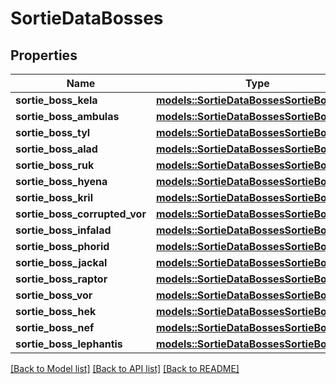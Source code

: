 # SortieDataBosses

## Properties

Name | Type | Description | Notes
------------ | ------------- | ------------- | -------------
**sortie_boss_kela** | [**models::SortieDataBossesSortieBossKela**](sortieData_bosses_SORTIE_BOSS_KELA.md) |  | 
**sortie_boss_ambulas** | [**models::SortieDataBossesSortieBossKela**](sortieData_bosses_SORTIE_BOSS_KELA.md) |  | 
**sortie_boss_tyl** | [**models::SortieDataBossesSortieBossKela**](sortieData_bosses_SORTIE_BOSS_KELA.md) |  | 
**sortie_boss_alad** | [**models::SortieDataBossesSortieBossKela**](sortieData_bosses_SORTIE_BOSS_KELA.md) |  | 
**sortie_boss_ruk** | [**models::SortieDataBossesSortieBossKela**](sortieData_bosses_SORTIE_BOSS_KELA.md) |  | 
**sortie_boss_hyena** | [**models::SortieDataBossesSortieBossKela**](sortieData_bosses_SORTIE_BOSS_KELA.md) |  | 
**sortie_boss_kril** | [**models::SortieDataBossesSortieBossKela**](sortieData_bosses_SORTIE_BOSS_KELA.md) |  | 
**sortie_boss_corrupted_vor** | [**models::SortieDataBossesSortieBossKela**](sortieData_bosses_SORTIE_BOSS_KELA.md) |  | 
**sortie_boss_infalad** | [**models::SortieDataBossesSortieBossKela**](sortieData_bosses_SORTIE_BOSS_KELA.md) |  | 
**sortie_boss_phorid** | [**models::SortieDataBossesSortieBossKela**](sortieData_bosses_SORTIE_BOSS_KELA.md) |  | 
**sortie_boss_jackal** | [**models::SortieDataBossesSortieBossKela**](sortieData_bosses_SORTIE_BOSS_KELA.md) |  | 
**sortie_boss_raptor** | [**models::SortieDataBossesSortieBossKela**](sortieData_bosses_SORTIE_BOSS_KELA.md) |  | 
**sortie_boss_vor** | [**models::SortieDataBossesSortieBossKela**](sortieData_bosses_SORTIE_BOSS_KELA.md) |  | 
**sortie_boss_hek** | [**models::SortieDataBossesSortieBossKela**](sortieData_bosses_SORTIE_BOSS_KELA.md) |  | 
**sortie_boss_nef** | [**models::SortieDataBossesSortieBossKela**](sortieData_bosses_SORTIE_BOSS_KELA.md) |  | 
**sortie_boss_lephantis** | [**models::SortieDataBossesSortieBossKela**](sortieData_bosses_SORTIE_BOSS_KELA.md) |  | 

[[Back to Model list]](../README.md#documentation-for-models) [[Back to API list]](../README.md#documentation-for-api-endpoints) [[Back to README]](../README.md)


